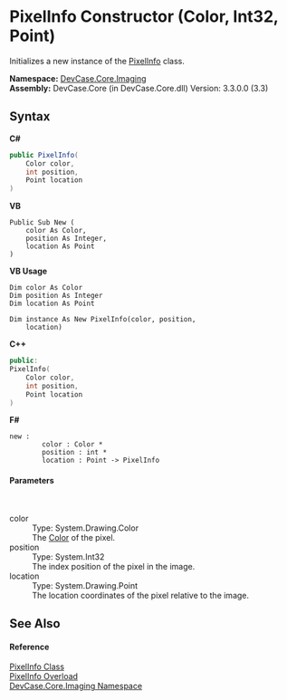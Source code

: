 # PixelInfo Constructor (Color, Int32, Point)
 

Initializes a new instance of the <a href="T_DevCase_Core_Imaging_PixelInfo">PixelInfo</a> class.

**Namespace:**&nbsp;<a href="N_DevCase_Core_Imaging">DevCase.Core.Imaging</a><br />**Assembly:**&nbsp;DevCase.Core (in DevCase.Core.dll) Version: 3.3.0.0 (3.3)

## Syntax

**C#**<br />
``` C#
public PixelInfo(
	Color color,
	int position,
	Point location
)
```

**VB**<br />
``` VB
Public Sub New ( 
	color As Color,
	position As Integer,
	location As Point
)
```

**VB Usage**<br />
``` VB Usage
Dim color As Color
Dim position As Integer
Dim location As Point

Dim instance As New PixelInfo(color, position, 
	location)
```

**C++**<br />
``` C++
public:
PixelInfo(
	Color color, 
	int position, 
	Point location
)
```

**F#**<br />
``` F#
new : 
        color : Color * 
        position : int * 
        location : Point -> PixelInfo
```


#### Parameters
&nbsp;<dl><dt>color</dt><dd>Type: System.Drawing.Color<br />The <a href="P_DevCase_Core_Imaging_PixelInfo_Color">Color</a> of the pixel.</dd><dt>position</dt><dd>Type: System.Int32<br />The index position of the pixel in the image.</dd><dt>location</dt><dd>Type: System.Drawing.Point<br />The location coordinates of the pixel relative to the image.</dd></dl>

## See Also


#### Reference
<a href="T_DevCase_Core_Imaging_PixelInfo">PixelInfo Class</a><br /><a href="Overload_DevCase_Core_Imaging_PixelInfo__ctor">PixelInfo Overload</a><br /><a href="N_DevCase_Core_Imaging">DevCase.Core.Imaging Namespace</a><br />